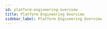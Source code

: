 ```yaml
---
id: platform-engineering-overview
title: Platform Engineering Overview
sidebar_label: Platform Engineering Overview
---
```

